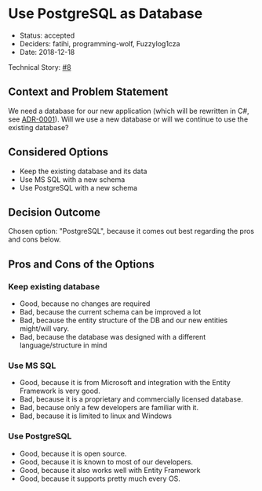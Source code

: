 # Use PostgreSQL as Database

* Status: accepted
* Deciders: fatihi, programming-wolf, Fuzzylog1cza
* Date: 2018-12-18

Technical Story: [#8](https://github.com/fatihi/fiveringsdb/issues/8)

## Context and Problem Statement

We need a database for our new application (which will be rewritten in C#,
see [ADR-0001](0001-use-dotnet-core-and-c-sharp.md)).
Will we use a new database or will we continue to use the existing database?

## Considered Options

* Keep the existing database and its data
* Use MS SQL with a new schema
* Use PostgreSQL with a new schema

## Decision Outcome

Chosen option: "PostgreSQL", because it comes out best
regarding the pros and cons below.

## Pros and Cons of the Options

### Keep existing database

* Good, because no changes are required
* Bad, because the current schema can be improved a lot
* Bad, because the entity structure of the DB and our new entities
might/will vary.
* Bad, because the database was designed with a different
language/structure in mind

### Use MS SQL

* Good, because it is from Microsoft and integration with
the Entity Framework is very good.
* Bad, because it is a proprietary and commercially licensed database.
* Bad, because only a few developers are familiar with it.
* Bad, because it is limited to linux and Windows

### Use PostgreSQL

* Good, because it is open source.
* Good, because it is known to most of our developers.
* Good, because it also works well with Entity Framework
* Good, because it supports pretty much every OS.
